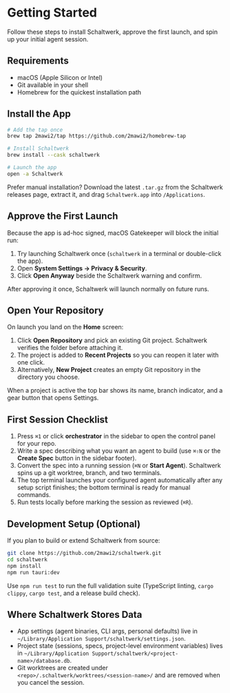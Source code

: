 # Getting Started

Follow these steps to install Schaltwerk, approve the first launch, and spin up your initial agent session.

## Requirements
- macOS (Apple Silicon or Intel)
- Git available in your shell
- Homebrew for the quickest installation path

## Install the App
```bash
# Add the tap once
brew tap 2mawi2/tap https://github.com/2mawi2/homebrew-tap

# Install Schaltwerk
brew install --cask schaltwerk

# Launch the app
open -a Schaltwerk
```

Prefer manual installation? Download the latest `.tar.gz` from the Schaltwerk releases page, extract it, and drag `Schaltwerk.app` into `/Applications`.

## Approve the First Launch
Because the app is ad-hoc signed, macOS Gatekeeper will block the initial run:
1. Try launching Schaltwerk once (`schaltwerk` in a terminal or double-click the app).
2. Open **System Settings → Privacy & Security**.
3. Click **Open Anyway** beside the Schaltwerk warning and confirm.

After approving it once, Schaltwerk will launch normally on future runs.

## Open Your Repository

On launch you land on the **Home** screen:

1. Click **Open Repository** and pick an existing Git project. Schaltwerk verifies the folder before attaching it.
2. The project is added to **Recent Projects** so you can reopen it later with one click.
3. Alternatively, **New Project** creates an empty Git repository in the directory you choose.

When a project is active the top bar shows its name, branch indicator, and a gear button that opens Settings.

## First Session Checklist
1. Press `⌘1` or click **orchestrator** in the sidebar to open the control panel for your repo.
2. Write a spec describing what you want an agent to build (use `⌘⇧N` or the **Create Spec** button in the sidebar footer).
3. Convert the spec into a running session (`⌘N` or **Start Agent**). Schaltwerk spins up a git worktree, branch, and two terminals.
4. The top terminal launches your configured agent automatically after any setup script finishes; the bottom terminal is ready for manual commands.
5. Run tests locally before marking the session as reviewed (`⌘R`).

## Development Setup (Optional)
If you plan to build or extend Schaltwerk from source:
```bash
git clone https://github.com/2mawi2/schaltwerk.git
cd schaltwerk
npm install
npm run tauri:dev
```
Use `npm run test` to run the full validation suite (TypeScript linting, `cargo clippy`, `cargo test`, and a release build check).

## Where Schaltwerk Stores Data
- App settings (agent binaries, CLI args, personal defaults) live in `~/Library/Application Support/schaltwerk/settings.json`.
- Project state (sessions, specs, project-level environment variables) lives in `~/Library/Application Support/schaltwerk/<project-name>/database.db`.
- Git worktrees are created under `<repo>/.schaltwerk/worktrees/<session-name>/` and are removed when you cancel the session.
